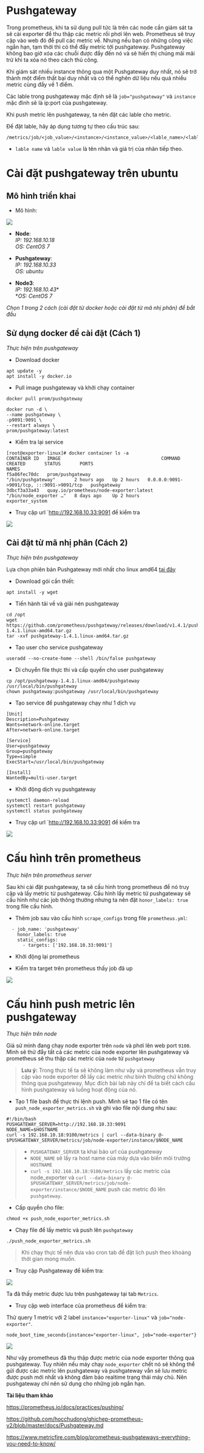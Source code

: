 # Pushgateway

Trong prometheus, khi ta sử dụng pull tức là trên các node cần giám sát ta sẽ cài exporter để thu thập các metric rồi phơi lên web. Prometheus sẽ truy cập vào web đó để pull các metric về. Nhưng nếu bạn có những công việc ngắn hạn, tạm thời thì có thể đẩy metric tới pushgateway. Pushgateway không bao giờ xóa các chuỗi được đẩy đến nó và sẽ hiển thị chúng mãi mãi trừ khi ta xóa nó theo cách thủ công.

Khi giám sát nhiều instance thông qua một Pushgateway duy nhất, nó sẽ trở thành một điểm thất bại duy nhất và có thể nghẽn dữ liệu nếu quá nhiều metric cùng đẩy về 1 điểm.

Các lable trong pushgateway mặc định sẽ là `job="pushgateway"` và `instance` mặc đinh sẽ là ip:port của pushgateway.

Khi push metric lên pushgateway, ta nên đặt các lable cho metric.

Để đặt lable, hãy áp dụng tương tự theo cấu trúc sau:

```
/metrics/job/<job_value>/<instance>/<instance_value>/<lable_name>/<lable_value>
```

- `lable name` và `lable value` là tên nhãn và giá trị của nhãn tiếp theo.

# Cài đặt pushgateway trên ubuntu 

## Mô hình triển khai

- Mô hình:

![](../images/push2.png)

- **Node**:  
*IP: 192.168.10.18*  
*OS: CentOS 7*

- **Pushgateway**:  
*IP: 192.168.10.33*  
*OS: ubuntu*  

- **Node3**:  
*IP: 192.168.10.43**  
**OS: CentOS 7*  

*Chọn 1 trong 2 cách (cài đặt từ docker hoặc cài đặt từ mã nhị phân) để bắt đầu*

## Sử dụng docker để cài đặt (Cách 1)

*Thực hiện trên pushgateway*

- Download docker

```
apt update -y
apt install -y docker.io
```

- Pull image pushgateway và khởi chạy container

```
docker pull prom/pushgateway
```
```
docker run -d \
--name pushgateway \
-p9091:9091 \
--restart always \
prom/pushgateway:latest
```

- Kiểm tra lại service

```
[root@exporter-linux]# docker container ls -a
CONTAINER ID   IMAGE                                     COMMAND                  CREATED       STATUS       PORTS                                       NAMES
f5a86fec70dc   prom/pushgateway                          "/bin/pushgateway"       2 hours ago   Up 2 hours   0.0.0.0:9091->9091/tcp, :::9091->9091/tcp   pushgateway
3dbcf3a33a43   quay.io/prometheus/node-exporter:latest   "/bin/node_exporter …"   8 days ago    Up 2 hours                                               exporter_system
```

- Truy cập url `http://192.168.10.33:9091 để kiểm tra

![](../images/push1.png)

## Cài đặt từ mã nhị phân (Cách 2)

*Thực hiện trên pushgateway*

Lựa chọn phiên bản Pushgateway mới nhất cho linux amd64 [tại đây](https://github.com/prometheus/pushgateway/releases)

- Download gói cần thiết:

```
apt install -y wget
```

- Tiến hành tải về và giải nén pushgateway

```
cd /opt
wget https://github.com/prometheus/pushgateway/releases/download/v1.4.1/pushgateway-1.4.1.linux-amd64.tar.gz
tar -xvf pushgateway-1.4.1.linux-amd64.tar.gz
```

- Tạo user cho service pushgateway

```
useradd --no-create-home --shell /bin/false pushgateway
```

- Di chuyển file thực thi và cấp quyền cho user pushgateway

```
cp /opt/pushgateway-1.4.1.linux-amd64/pushgateway /usr/local/bin/pushgateway
chown pushgateway:pushgateway /usr/local/bin/pushgateway
```

- Tạo service để pushgateway chạy như 1 dịch vụ

```
[Unit]
Description=Pushgateway
Wants=network-online.target
After=network-online.target

[Service]
User=pushgateway
Group=pushgateway
Type=simple
ExecStart=/usr/local/bin/pushgateway

[Install]
WantedBy=multi-user.target
```

- Khởi động dịch vụ pushgateway

```
systemctl daemon-reload
systemctl restart pushgateway
systemctl status pushgateway
```

- Truy cập url `http://192.168.10.33:9091 để kiểm tra

![](../images/push1.png)

# Cấu hình trên prometheus 

*Thực hiện trên prometheus server*

Sau khi cài đặt pushgateway, ta sẽ cấu hình trong prometheus để nó truy cập và lấy metric từ pushgateway. Cấu hình lấy metric từ pushgateway sẽ cấu hình như các job thông thường nhưng ta nên đặt `honor_labels: true` trong file cấu hình.

- Thêm job sau vào cấu hình `scrape_configs` trong file `prometheus.yml`:

```
  - job_name: 'pushgateway'
    honor_labels: true
    static_configs:
      - targets: ['192.168.10.33:9091']
```

- Khởi động lại prometheus

- Kiểm tra target trên prometheus thấy job đã up

![](../images/push3.png)

# Cấu hình push metric lên pushgateway

*Thực hiện trên node*

Giả sử mình đang chạy node exporter trên `node` và phơi lên web port `9100`. Mình sẽ thử đẩy tất cả các metric của node exporter lên pushgateway và prometheus sẽ thu thập các metric của `node` từ `pushgateway`

>**Lưu ý:** Trong thực tế ta sẽ không làm như vậy và prometheus vẫn truy cập vào node exporter để lấy các metric như bình thường chứ không thông qua pushgateway. Mục đích bài lab này chỉ để ta biết cách cấu hình pushgateway và luồng hoạt động của nó.

- Tạo 1 file bash để thực thi lệnh push. Mình sẽ tạo 1 file có tên `push_node_exporter_metrics.sh` và ghi vào file nội dung như sau:

```
#!/bin/bash
PUSHGATEWAY_SERVER=http://192.168.10.33:9091
NODE_NAME=$HOSTNAME
curl -s 192.168.10.18:9100/metrics | curl --data-binary @- $PUSHGATEWAY_SERVER/metrics/job/node-exporter/instance/$NODE_NAME
```
> - `PUSHGATEWAY_SERVER` ta khai báo url của pushgateway
> - `NODE_NAME` sẽ lấy ra host name của máy dựa vào biến môi trường `HOSTNAME`
> - `curl -s 192.168.10.18:9100/metrics` lấy các metric của node_exporter và `curl --data-binary @- $PUSHGATEWAY_SERVER/metrics/job/node-exporter/instance/$NODE_NAME` push các metric đó lên `pushgateway`.

- Cấp quyền cho file:

```
chmod +x push_node_exporter_metrics.sh
```

- Chạy file để lấy metric và push lên `pushgateway`

```
./push_node_exporter_metrics.sh
```

>Khi chạy thực tế nên đưa vào cron tab để đặt lịch push theo khoảng thời gian mong muốn. 

- Truy cập  Pushgateway để kiểm tra:

![](../images/push4.png)

Ta đã thấy metric được lưu trên pushgateway tại tab `Metrics`. 

- Truy cập web interface của prometheus để kiểm tra:

Thử query 1 metric với 2 label `instance="exporter-linux"` và `job="node-exporter"`.

```
node_boot_time_seconds{instance="exporter-linux", job="node-exporter"}
```

![](../images/push5.png)

Như vậy prometheus đã thu thập được metric của node exporter thông qua pushgateway. Tuy nhiên nếu máy chạy `node_exporter` chết nó sẽ không thể gửi được các metric lên pushgateway và pushgateway vẫn sẽ lưu metric được push mới nhất và không đảm bảo realtime trạng thái máy chủ. Nên pushgateway chỉ nên sử dụng cho những job ngắn hạn.


**Tài liệu tham khảo**

https://prometheus.io/docs/practices/pushing/

https://github.com/hocchudong/ghichep-prometheus-v2/blob/master/docs/Pushgateway.md

https://www.metricfire.com/blog/prometheus-pushgateways-everything-you-need-to-know/